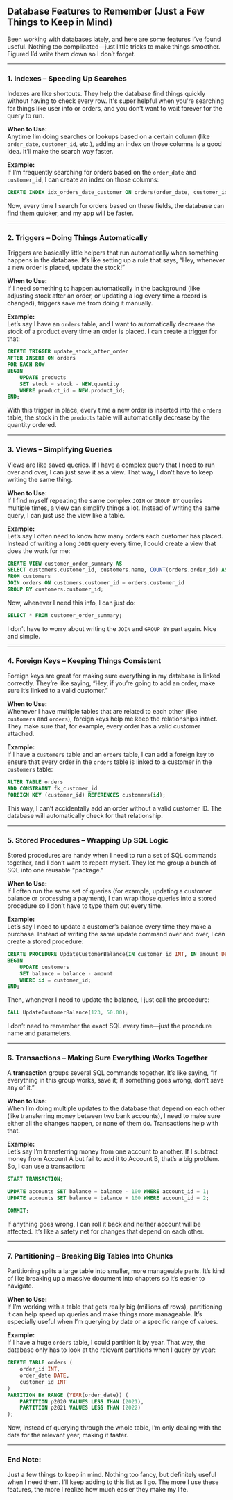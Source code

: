 
## **Database Features to Remember (Just a Few Things to Keep in Mind)**

Been working with databases lately, and here are some features I’ve found useful. Nothing too complicated—just little tricks to make things smoother. Figured I’d write them down so I don’t forget.

---

### **1. Indexes – Speeding Up Searches**

Indexes are like shortcuts. They help the database find things quickly without having to check every row. It's super helpful when you're searching for things like user info or orders, and you don’t want to wait forever for the query to run.

**When to Use:**  
Anytime I’m doing searches or lookups based on a certain column (like `order_date`, `customer_id`, etc.), adding an index on those columns is a good idea. It’ll make the search way faster.

**Example:**  
If I’m frequently searching for orders based on the `order_date` and `customer_id`, I can create an index on those columns:

```sql
CREATE INDEX idx_orders_date_customer ON orders(order_date, customer_id);
```

Now, every time I search for orders based on these fields, the database can find them quicker, and my app will be faster.

---

### **2. Triggers – Doing Things Automatically**

Triggers are basically little helpers that run automatically when something happens in the database. It’s like setting up a rule that says, “Hey, whenever a new order is placed, update the stock!”

**When to Use:**  
If I need something to happen automatically in the background (like adjusting stock after an order, or updating a log every time a record is changed), triggers save me from doing it manually.

**Example:**  
Let’s say I have an `orders` table, and I want to automatically decrease the stock of a product every time an order is placed. I can create a trigger for that:

```sql
CREATE TRIGGER update_stock_after_order
AFTER INSERT ON orders
FOR EACH ROW
BEGIN
    UPDATE products
    SET stock = stock - NEW.quantity
    WHERE product_id = NEW.product_id;
END;
```

With this trigger in place, every time a new order is inserted into the `orders` table, the stock in the `products` table will automatically decrease by the quantity ordered.

---

### **3. Views – Simplifying Queries**

Views are like saved queries. If I have a complex query that I need to run over and over, I can just save it as a view. That way, I don’t have to keep writing the same thing.

**When to Use:**  
If I find myself repeating the same complex `JOIN` or `GROUP BY` queries multiple times, a view can simplify things a lot. Instead of writing the same query, I can just use the view like a table.

**Example:**  
Let’s say I often need to know how many orders each customer has placed. Instead of writing a long `JOIN` query every time, I could create a view that does the work for me:

```sql
CREATE VIEW customer_order_summary AS
SELECT customers.customer_id, customers.name, COUNT(orders.order_id) AS order_count
FROM customers
JOIN orders ON customers.customer_id = orders.customer_id
GROUP BY customers.customer_id;
```

Now, whenever I need this info, I can just do:

```sql
SELECT * FROM customer_order_summary;
```

I don’t have to worry about writing the `JOIN` and `GROUP BY` part again. Nice and simple.

---

### **4. Foreign Keys – Keeping Things Consistent**

Foreign keys are great for making sure everything in my database is linked correctly. They’re like saying, “Hey, if you’re going to add an order, make sure it’s linked to a valid customer.”

**When to Use:**  
Whenever I have multiple tables that are related to each other (like `customers` and `orders`), foreign keys help me keep the relationships intact. They make sure that, for example, every order has a valid customer attached.

**Example:**  
If I have a `customers` table and an `orders` table, I can add a foreign key to ensure that every order in the `orders` table is linked to a customer in the `customers` table:

```sql
ALTER TABLE orders
ADD CONSTRAINT fk_customer_id
FOREIGN KEY (customer_id) REFERENCES customers(id);
```

This way, I can’t accidentally add an order without a valid customer ID. The database will automatically check for that relationship.

---

### **5. Stored Procedures – Wrapping Up SQL Logic**

Stored procedures are handy when I need to run a set of SQL commands together, and I don’t want to repeat myself. They let me group a bunch of SQL into one reusable "package."

**When to Use:**  
If I often run the same set of queries (for example, updating a customer balance or processing a payment), I can wrap those queries into a stored procedure so I don’t have to type them out every time.

**Example:**  
Let’s say I need to update a customer’s balance every time they make a purchase. Instead of writing the same update command over and over, I can create a stored procedure:

```sql
CREATE PROCEDURE UpdateCustomerBalance(IN customer_id INT, IN amount DECIMAL)
BEGIN
    UPDATE customers
    SET balance = balance - amount
    WHERE id = customer_id;
END;
```

Then, whenever I need to update the balance, I just call the procedure:

```sql
CALL UpdateCustomerBalance(123, 50.00);
```

I don’t need to remember the exact SQL every time—just the procedure name and parameters.

---

### **6. Transactions – Making Sure Everything Works Together**

A **transaction** groups several SQL commands together. It’s like saying, “If everything in this group works, save it; if something goes wrong, don’t save any of it.”

**When to Use:**  
When I’m doing multiple updates to the database that depend on each other (like transferring money between two bank accounts), I need to make sure either all the changes happen, or none of them do. Transactions help with that.

**Example:**  
Let’s say I’m transferring money from one account to another. If I subtract money from Account A but fail to add it to Account B, that’s a big problem. So, I can use a transaction:

```sql
START TRANSACTION;

UPDATE accounts SET balance = balance - 100 WHERE account_id = 1;
UPDATE accounts SET balance = balance + 100 WHERE account_id = 2;

COMMIT;
```

If anything goes wrong, I can roll it back and neither account will be affected. It’s like a safety net for changes that depend on each other.

---

### **7. Partitioning – Breaking Big Tables Into Chunks**

Partitioning splits a large table into smaller, more manageable parts. It’s kind of like breaking up a massive document into chapters so it’s easier to navigate.

**When to Use:**  
If I’m working with a table that gets really big (millions of rows), partitioning it can help speed up queries and make things more manageable. It’s especially useful when I’m querying by date or a specific range of values.

**Example:**  
If I have a huge `orders` table, I could partition it by year. That way, the database only has to look at the relevant partitions when I query by year:

```sql
CREATE TABLE orders (
    order_id INT,
    order_date DATE,
    customer_id INT
)
PARTITION BY RANGE (YEAR(order_date)) (
    PARTITION p2020 VALUES LESS THAN (2021),
    PARTITION p2021 VALUES LESS THAN (2022)
);
```

Now, instead of querying through the whole table, I’m only dealing with the data for the relevant year, making it faster.

---

### **End Note:**

Just a few things to keep in mind. Nothing too fancy, but definitely useful when I need them. I’ll keep adding to this list as I go. The more I use these features, the more I realize how much easier they make my life.
